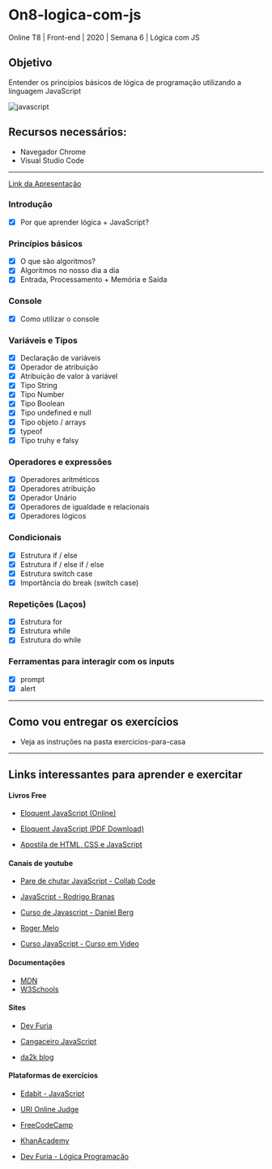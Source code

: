 # On8-logica-com-js

Online T8 | Front-end | 2020 | Semana 6 | Lógica com JS

## Objetivo
Entender os princípios básicos de lógica de programação utilizando a linguagem JavaScript

![javascript](imagens/javascript.gif)

## Recursos necessários:
- Navegador Chrome
- Visual Studio Code
---
[Link da Apresentação](https://docs.google.com/presentation/d/1zMDWBbotO1zADMIphkAzRB8fON_qF5HRajfTwrDUn4A/edit?usp=sharing)

### Introdução  
- [x] Por que aprender lógica + JavaScript?
  
### Princípios básicos
- [x] O que são algoritmos?
- [x] Algoritmos no nosso dia a dia
- [x] Entrada, Processamento + Memória e Saída
  
### Console
- [x] Como utilizar o console

### Variáveis e Tipos
- [x] Declaração de variáveis
- [x] Operador de atribuição
- [x] Atribuição de valor à variável
- [x] Tipo String
- [x] Tipo Number
- [x] Tipo Boolean
- [x] Tipo undefined e null
- [x] Tipo objeto / arrays 
- [x] typeof
- [x] Tipo truhy e falsy 

### Operadores e expressões
- [x] Operadores aritméticos 
- [x] Operadores atribuição
- [x] Operador Unário
- [x] Operadores de igualdade e relacionais
- [x] Operadores lógicos 

### Condicionais 
- [x] Estrutura if / else
- [x] Estrutura if / else if / else
- [x] Estrutura switch case
- [x] Importância do break (switch case)

### Repetições (Laços)
- [x] Estrutura for
- [x] Estrutura while
- [x] Estrutura do while

### Ferramentas para interagir com os inputs
- [x] prompt
- [x] alert
---

## Como vou entregar os exercícios
- Veja as instruções na pasta exercicios-para-casa

---
## Links interessantes para aprender e exercitar

#### Livros Free

- [Eloquent JavaScript (Online) ](https://braziljs.github.io/eloquente-javascript/)

- [Eloquent JavaScript (PDF Download)](https://github.com/braziljs/eloquente-javascript/blob/master/pdf/livro.pdf)

- [Apostila de HTML, CSS e JavaScript](https://www.caelum.com.br/apostila/apostila-html-css-javascript.pdf)


#### Canais de youtube

- [Pare de chutar JavaScript - Collab Code](https://www.youtube.com/watch?v=RrwkYVHxotk&-list=PLirko8T4cEmyQagmRU6f9HCMTpL6Qk2I8)

- [JavaScript -  Rodrigo Branas](https://www.youtube.com/watch?v=093dIOCNeIc&list=PLQCmSnNFVYnT1-oeDOSBnt164802rkegc)

- [Curso de Javascript - Daniel Berg](https://www.youtube.com/watch?v=pL9nX6Ac2Lc&list=PLbV6TI03ZWYVP6EByYoUxZJeZaqitHi9r)

- [Roger Melo](https://www.youtube.com/channel/UCmjDevp9Y8r-qi-xueD3Izg)

- [Curso JavaScript - Curso em Video](https://www.cursoemvideo.com/course/javascript/)

#### Documentações

- [MDN](https://developer.mozilla.org/pt-BR/docs/Web/JavaScript)
- [W3Schools](https://www.w3schools.com/js/default.asp)

#### Sites 

- [Dev Furia ](http://devfuria.com.br/javascript/)

- [Cangaceiro JavaScript](http://cangaceirojavascript.com.br/)

- [da2k blog](https://blog.da2k.com.br/categories/javascript/)

#### Plataformas de exercícios

- [Edabit - JavaScript](https://edabit.com/challenges/javascript)

- [URI Online Judge](https://www.urionlinejudge.com.br/judge/pt/login?redirect=%2Fpt)

- [FreeCodeCamp](https://www.freecodecamp.org/ )

- [KhanAcademy](https://www.khanacademy.org/computing/computer-programming)

- [Dev Furia - Lógica Programação](http://devfuria.com.br/logica-de-programacao/)


    
